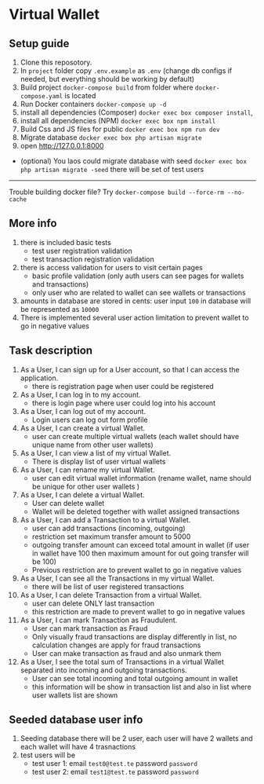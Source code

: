 # Virtual Wallet

## Setup guide
1. Clone this reposotory.
2. In `project` folder copy `.env.example` as `.env` (change db configs if needed, but everything should be working by default)
3. Build project `docker-compose build` from folder where `docker-compose.yaml` is located
4. Run Docker containers `docker-compose up -d`
5. install all dependencies (Composer) `docker exec box composer install`,
6. install all dependencies (NPM) `docker exec box npm install`
7. Build Css and JS files for public `docker exec box npm run dev`
8. Migrate database `docker exec box php artisan migrate`
9. open http://127.0.0.1:8000

- (optional) You laos could migrate database with seed `docker exec box php artisan migrate -seed`
there will be set of test users
---
Trouble building docker file? Try `docker-compose build --force-rm --no-cache`

## More info
1. there is included basic tests
    - test user registration validation
    - test transaction registration validation
2. there is access validation for users to visit certain pages
    - basic profile validation (only auth users can see pages for wallets and transactions)
    - only user who are related to wallet can see wallets or transactions
3. amounts in database are stored in cents: user input `100` in database will be
represented as `10000`
4. There is implemented several user action limitation to prevent wallet to go
in negative values

## Task description
1. As a User, I can sign up for a User account, so that I can access the application.
    - there is registration page when user could be registered
2. As a User, I can log in to my account.
    - there is login page where user could log into his account
3. As a User, I can log out of my account.
    - Login users can log out form profile
4. As a User, I can create a virtual Wallet.
    - user can create multiple virtual wallets (each wallet should have unique name from other user wallets)
5. As a User, I can view a list of my virtual Wallet.
    - There is display list of user virtual wallets
6. As a User, I can rename my virtual Wallet.
    - user can edit virtual wallet information (rename wallet, name should be unique for other user wallets )
7. As a User, I can delete a virtual Wallet.
    - User can delete wallet
    - Wallet will be deleted together with wallet assigned transactions
8. As a User, I can add a Transaction to a virtual Wallet.
    - user can add transactions (incoming, outgoing)
    - restriction set maximum transfer amount to 5000
    - outgoing transfer amount can exceed total amount in wallet (if user in wallet have 100 then maximum amount for out going transfer will be 100)
    - Previous restriction are to prevent wallet to go in negative values
9. As a User, I can see all the Transactions in my virtual Wallet.
    - there will be list of user registered transactions
10. As a User, I can delete Transaction from a virtual Wallet.
    - user can delete ONLY last transaction
    - this restriction are made to prevent wallet to go in negative values
11. As a User, I can mark Transaction as Fraudulent.
    - User can mark transaction as Fraud
    - Only visually fraud transactions are display differently in list, no calculation changes are apply for fraud transactions
    - User can make transaction as fraud and also unmark them
12. As a User, I see the total sum of Transactions in a virtual Wallet separated
    into incoming and outgoing transactions.
    - User can see total incoming and total outgoing amount in wallet
    - this information will be show in transaction list and also in list where user wallets list are shown

## Seeded database user info
1. Seeding database there will be 2 user, each user will have 2 wallets and
each wallet will have 4 trasnactions
2. test users will be 
    - test user 1: email `test0@test.te` password `password`
    - test user 2: email `test1@test.te` password `password`